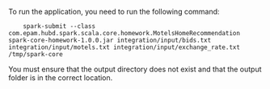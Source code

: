 To run the application, you need to run the following command:
```
    spark-submit --class com.epam.hubd.spark.scala.core.homework.MotelsHomeRecommendation spark-core-homework-1.0.0.jar integration/input/bids.txt integration/input/motels.txt integration/input/exchange_rate.txt /tmp/spark-core
```
You must ensure that the output directory does not exist and that the output folder is in the correct location.

 